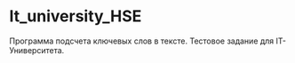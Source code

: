 # It_university_HSE
Программа подсчета ключевых слов в тексте. Тестовое задание для IT-Университета.
